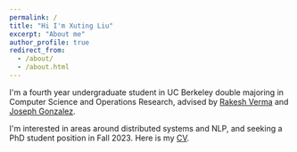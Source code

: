 ```yaml
---
permalink: /
title: "Hi I'm Xuting Liu"
excerpt: "About me"
author_profile: true
redirect_from: 
  - /about/
  - /about.html
---
```

I'm a fourth year undergraduate student in UC Berkeley double majoring in Computer Science and Operations Research, advised by [Rakesh Verma](http://cs.uh.edu/~rmverma/) and [Joseph Gonzalez](http://people.eecs.berkeley.edu/~jegonzal/).

I'm interested in areas around distributed systems and NLP, and seeking a PhD student position in Fall 2023. Here is my [CV](https://drive.google.com/file/d/1jSAHMol5t-h_BSJtyR8Xh-U2pe0HEETm/view?usp=sharing).
